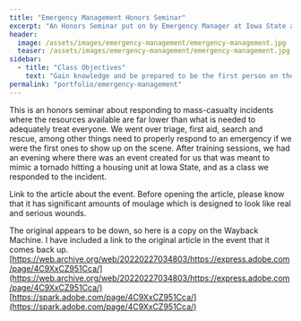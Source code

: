 ```yaml
---
title: "Emergency Management Honors Seminar"
excerpt: "An Honors Seminar put on by Emergency Manager at Iowa State about how to respond to emergencies."
header:
  image: /assets/images/emergency-management/emergency-management.jpg
  teaser: /assets/images/emergency-management/emergency-management.jpg
sidebar:
  - title: "Class Objectives"
    text: "Gain knowledge and be prepared to be the first person on the scene of an emergency."
permalink: "portfolio/emergency-management"
---
```

This is an honors seminar about responding to mass-casualty incidents where the resources available are far lower than what is needed to adequately treat everyone. We went over triage, first aid, search and rescue, among other things need to properly respond to an emergency if we were the first ones to show up on the scene. After training sessions, we had an evening where there was an event created for us that was meant to mimic a tornado hitting a housing unit at Iowa State, and as a class we responded to the incident.

Link to the article about the event. Before opening the article, please know that it has significant amounts of moulage which is designed to look like real and serious wounds.

The original appears to be down, so here is a copy on the Wayback Machine. I have included a link to the original article in the event that it comes back up.
[https://web.archive.org/web/20220227034803/https://express.adobe.com/page/4C9XxCZ951Cca/](https://web.archive.org/web/20220227034803/https://express.adobe.com/page/4C9XxCZ951Cca/)
[https://spark.adobe.com/page/4C9XxCZ951Cca/](https://spark.adobe.com/page/4C9XxCZ951Cca/)